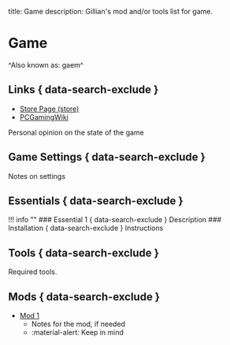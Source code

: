 title: Game
description: Gillian's mod and/or tools list for game.

# Game
^Also known as: gaem^
## Links { data-search-exclude }
- [Store Page (store)](link)
- [PCGamingWiki](link)

Personal opinion on the state of the game

## Game Settings { data-search-exclude }
Notes on settings

## Essentials { data-search-exclude }
!!! info ""
    ### Essential 1 { data-search-exclude }
    Description
    ### Installation { data-search-exclude }
    Instructions

## Tools { data-search-exclude }
Required tools.

## Mods { data-search-exclude }
* [Mod 1](link)
    * Notes for the mod, if needed
    * :material-alert: Keep in mind